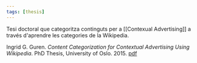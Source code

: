 ```yaml
---
tags: [thesis]
---
```


Tesi doctoral que categoritza continguts per a [[Contexual Advertising]] a través d'aprendre les categories de la Wikipedia.

Ingrid G. Guren. _Content Categorization for Contextual Advertising Using Wikipedia_. PhD Thesis, University of Oslo. 2015. [pdf](https://www.duo.uio.no/bitstream/handle/10852/47802/Ingrid_Guren.pdf?sequence=1)